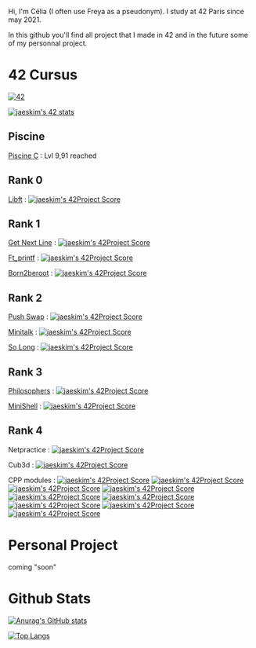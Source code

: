 Hi, I'm Célia (I often use Freya as a pseudonym). I study at 42 Paris since may 2021.

In this github you'll find all project that I made in 42 and in the future some of my personnal project.

# 42 Cursus

[![42](https://badgen.net/badge/Born2Code/cmaginot?cache=86400&icon=https://meta.intra.42.fr/assets/42_logo-7dfc9110a5319a308863b96bda33cea995046d1731cebb735e41b16255106c12.svg)](https://github.com/Freya-Tenebrae)

[![jaeskim's 42 stats](https://badge42.herokuapp.com/api/stats/cmaginot?cursus=42Cursus&privacyName=true)](https://github.com/JaeSeoKim/badge42)

## Piscine

[Piscine C](https://github.com/Freya-Tenebrae/PiscineC) : Lvl 9,91 reached

## Rank 0

[Libft](https://github.com/Freya-Tenebrae/libft) : [![jaeskim's 42Project Score](https://badge42.herokuapp.com/api/project/cmaginot/Libft)](https://github.com/JaeSeoKim/badge42)

## Rank 1

[Get Next Line](https://github.com/Freya-Tenebrae/Get_next_line) : [![jaeskim's 42Project Score](https://badge42.herokuapp.com/api/project/cmaginot/get_next_line)](https://github.com/JaeSeoKim/badge42)

[Ft_printf](https://github.com/Freya-Tenebrae/ft_printf) : [![jaeskim's 42Project Score](https://badge42.herokuapp.com/api/project/cmaginot/ft_printf)](https://github.com/JaeSeoKim/badge42)

[Born2beroot](https://github.com/Freya-Tenebrae/Born2beroot) : [![jaeskim's 42Project Score](https://badge42.herokuapp.com/api/project/cmaginot/Born2beroot)](https://github.com/JaeSeoKim/badge42)

## Rank 2

[Push Swap](https://github.com/Freya-Tenebrae/Push_Swap) : [![jaeskim's 42Project Score](https://badge42.herokuapp.com/api/project/cmaginot/push_swap)](https://github.com/JaeSeoKim/badge42)

[Minitalk](https://github.com/Freya-Tenebrae/Minitalk) : [![jaeskim's 42Project Score](https://badge42.herokuapp.com/api/project/cmaginot/minitalk)](https://github.com/JaeSeoKim/badge42)

[So Long](https://github.com/Freya-Tenebrae/So_Long) : [![jaeskim's 42Project Score](https://badge42.herokuapp.com/api/project/cmaginot/so_long)](https://github.com/JaeSeoKim/badge42)

## Rank 3

[Philosophers](https://github.com/Freya-Tenebrae/Philosopher) : [![jaeskim's 42Project Score](https://badge42.herokuapp.com/api/project/cmaginot/Philosophers)](https://github.com/JaeSeoKim/badge42)

[MiniShell](https://github.com/Freya-Tenebrae/MiniShell) : [![jaeskim's 42Project Score](https://badge42.herokuapp.com/api/project/cmaginot/minishell)](https://github.com/JaeSeoKim/badge42)

## Rank 4

Netpractice : [![jaeskim's 42Project Score](https://badge42.herokuapp.com/api/project/cmaginot/netpractice)](https://github.com/JaeSeoKim/badge42)

Cub3d : [![jaeskim's 42Project Score](https://badge42.herokuapp.com/api/project/cmaginot/cub3d)](https://github.com/JaeSeoKim/badge42)

CPP modules : [![jaeskim's 42Project Score](https://badge42.herokuapp.com/api/project/cmaginot/cpp-module-00)](https://github.com/JaeSeoKim/badge42)
[![jaeskim's 42Project Score](https://badge42.herokuapp.com/api/project/cmaginot/cpp-module-01)](https://github.com/JaeSeoKim/badge42)
[![jaeskim's 42Project Score](https://badge42.herokuapp.com/api/project/cmaginot/cpp-module-02)](https://github.com/JaeSeoKim/badge42)
[![jaeskim's 42Project Score](https://badge42.herokuapp.com/api/project/cmaginot/cpp-module-03)](https://github.com/JaeSeoKim/badge42)
[![jaeskim's 42Project Score](https://badge42.herokuapp.com/api/project/cmaginot/cpp-module-05)](https://github.com/JaeSeoKim/badge42)
[![jaeskim's 42Project Score](https://badge42.herokuapp.com/api/project/cmaginot/cpp-module-05)](https://github.com/JaeSeoKim/badge42)
[![jaeskim's 42Project Score](https://badge42.herokuapp.com/api/project/cmaginot/cpp-module-06)](https://github.com/JaeSeoKim/badge42)
[![jaeskim's 42Project Score](https://badge42.herokuapp.com/api/project/cmaginot/cpp-module-07)](https://github.com/JaeSeoKim/badge42)
[![jaeskim's 42Project Score](https://badge42.herokuapp.com/api/project/cmaginot/cpp-module-08)](https://github.com/JaeSeoKim/badge42)

# Personal Project

coming "soon"

# Github Stats

[![Anurag's GitHub stats](https://github-readme-stats.vercel.app/api?username=Freya-Tenebrae&show_icons=true&include_all_commits=true&theme=tokyonight)](https://github.com/anuraghazra/github-readme-stats)

[![Top Langs](https://github-readme-stats.vercel.app/api/top-langs/?username=Freya-Tenebrae&layout=compact&show_icons=true&theme=tokyonight)](https://github.com/anuraghazra/github-readme-stats)
